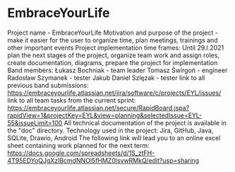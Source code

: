# EmbraceYourLife
Project name - EmbraceYourLife
Motivation and purpose of the project - make it easier for the user to organize time, plan meetings, trainings and other important events
Project implementation time frames:
Until 29.I.2021 plan the next stages of the project, organize team work and assign roles, create documentation, diagrams, prepare the project for implementation
Band members:
Łukasz Bochniak - team leader
Tomasz Świrgoń - engineer
Radosław Szymanek - tester
Jakub Daniel Szlęzak - tester
link to all previous band submissions: 
https://embraceyourlife.atlassian.net/jira/software/c/projects/EYL/issues/
link to all team tasks from the current sprint:
https://embraceyourlife.atlassian.net/secure/RapidBoard.jspa?rapidView=1&projectKey=EYL&view=planning&selectedIssue=EYL-55&issueLimit=100
All technical documentation of the project is available in the "doc" directory.
Technology used in the project: Jira, GitHub, Java, SQLite, Drawio, Android
The following link will lead you to an online excel sheet containing work planned for the next term: 
https://docs.google.com/spreadsheets/d/1S_ztFH-4T95EDYoQJgXzlBcmdNNOl5fHMZ0lsvwRMkQ/edit?usp=sharing
